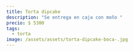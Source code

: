 ```yaml
---
title: Torta dipcake
description: "Se entrega en caja con moño "
precio: $ 5300
tags:
  - torta
image: /assets/assets/torta-dipcake-boca-.jpg
---
```

